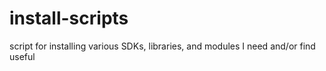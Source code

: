 # install-scripts
script for installing various SDKs, libraries, and modules I need and/or find useful 

